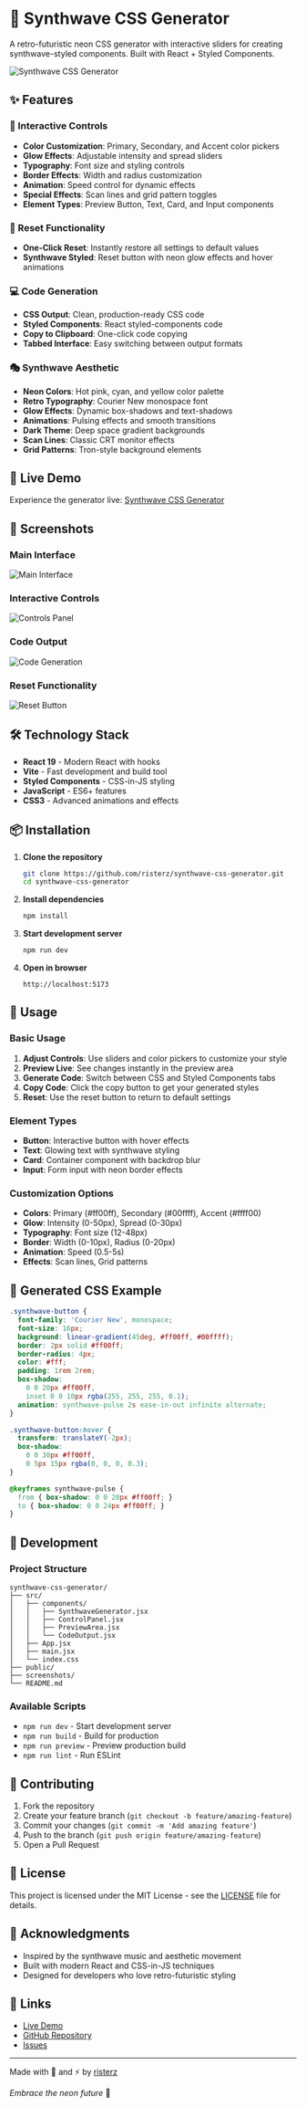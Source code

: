 # 🌅 Synthwave CSS Generator

A retro-futuristic neon CSS generator with interactive sliders for creating synthwave-styled components. Built with React + Styled Components.

![Synthwave CSS Generator](./screenshots/synthwave-app-main.png)

## ✨ Features

### 🎨 Interactive Controls
- **Color Customization**: Primary, Secondary, and Accent color pickers
- **Glow Effects**: Adjustable intensity and spread sliders
- **Typography**: Font size and styling controls
- **Border Effects**: Width and radius customization
- **Animation**: Speed control for dynamic effects
- **Special Effects**: Scan lines and grid pattern toggles
- **Element Types**: Preview Button, Text, Card, and Input components

### 🔄 Reset Functionality
- **One-Click Reset**: Instantly restore all settings to default values
- **Synthwave Styled**: Reset button with neon glow effects and hover animations

### 💻 Code Generation
- **CSS Output**: Clean, production-ready CSS code
- **Styled Components**: React styled-components code
- **Copy to Clipboard**: One-click code copying
- **Tabbed Interface**: Easy switching between output formats

### 🎭 Synthwave Aesthetic
- **Neon Colors**: Hot pink, cyan, and yellow color palette
- **Retro Typography**: Courier New monospace font
- **Glow Effects**: Dynamic box-shadows and text-shadows
- **Animations**: Pulsing effects and smooth transitions
- **Dark Theme**: Deep space gradient backgrounds
- **Scan Lines**: Classic CRT monitor effects
- **Grid Patterns**: Tron-style background elements

## 🚀 Live Demo

Experience the generator live: [Synthwave CSS Generator](https://synthwavecssgen.netlify.app)

## 📸 Screenshots

### Main Interface
![Main Interface](./screenshots/synthwave-app-main.png)

### Interactive Controls
![Controls Panel](./screenshots/synthwave-controls.png)

### Code Output
![Code Generation](./screenshots/synthwave-code-output.png)

### Reset Functionality
![Reset Button](./screenshots/synthwave-reset-button.png)

## 🛠️ Technology Stack

- **React 19** - Modern React with hooks
- **Vite** - Fast development and build tool
- **Styled Components** - CSS-in-JS styling
- **JavaScript** - ES6+ features
- **CSS3** - Advanced animations and effects

## 📦 Installation

1. **Clone the repository**
   ```bash
   git clone https://github.com/risterz/synthwave-css-generator.git
   cd synthwave-css-generator
   ```

2. **Install dependencies**
   ```bash
   npm install
   ```

3. **Start development server**
   ```bash
   npm run dev
   ```

4. **Open in browser**
   ```
   http://localhost:5173
   ```

## 🎯 Usage

### Basic Usage
1. **Adjust Controls**: Use sliders and color pickers to customize your style
2. **Preview Live**: See changes instantly in the preview area
3. **Generate Code**: Switch between CSS and Styled Components tabs
4. **Copy Code**: Click the copy button to get your generated styles
5. **Reset**: Use the reset button to return to default settings

### Element Types
- **Button**: Interactive button with hover effects
- **Text**: Glowing text with synthwave styling
- **Card**: Container component with backdrop blur
- **Input**: Form input with neon border effects

### Customization Options
- **Colors**: Primary (#ff00ff), Secondary (#00ffff), Accent (#ffff00)
- **Glow**: Intensity (0-50px), Spread (0-30px)
- **Typography**: Font size (12-48px)
- **Border**: Width (0-10px), Radius (0-20px)
- **Animation**: Speed (0.5-5s)
- **Effects**: Scan lines, Grid patterns

## 🎨 Generated CSS Example

```css
.synthwave-button {
  font-family: 'Courier New', monospace;
  font-size: 16px;
  background: linear-gradient(45deg, #ff00ff, #00ffff);
  border: 2px solid #ff00ff;
  border-radius: 4px;
  color: #fff;
  padding: 1rem 2rem;
  box-shadow: 
    0 0 20px #ff00ff,
    inset 0 0 10px rgba(255, 255, 255, 0.1);
  animation: synthwave-pulse 2s ease-in-out infinite alternate;
}

.synthwave-button:hover {
  transform: translateY(-2px);
  box-shadow: 
    0 0 30px #ff00ff,
    0 5px 15px rgba(0, 0, 0, 0.3);
}

@keyframes synthwave-pulse {
  from { box-shadow: 0 0 20px #ff00ff; }
  to { box-shadow: 0 0 24px #ff00ff; }
}
```

## 🔧 Development

### Project Structure
```
synthwave-css-generator/
├── src/
│   ├── components/
│   │   ├── SynthwaveGenerator.jsx
│   │   ├── ControlPanel.jsx
│   │   ├── PreviewArea.jsx
│   │   └── CodeOutput.jsx
│   ├── App.jsx
│   ├── main.jsx
│   └── index.css
├── public/
├── screenshots/
└── README.md
```

### Available Scripts
- `npm run dev` - Start development server
- `npm run build` - Build for production
- `npm run preview` - Preview production build
- `npm run lint` - Run ESLint

## 🤝 Contributing

1. Fork the repository
2. Create your feature branch (`git checkout -b feature/amazing-feature`)
3. Commit your changes (`git commit -m 'Add amazing feature'`)
4. Push to the branch (`git push origin feature/amazing-feature`)
5. Open a Pull Request

## 📄 License

This project is licensed under the MIT License - see the [LICENSE](LICENSE) file for details.

## 🙏 Acknowledgments

- Inspired by the synthwave music and aesthetic movement
- Built with modern React and CSS-in-JS techniques
- Designed for developers who love retro-futuristic styling

## 🔗 Links

- [Live Demo](https://synthwavecssgen.netlify.app)
- [GitHub Repository](https://github.com/risterz/synthwave-css-generator)
- [Issues](https://github.com/risterz/synthwave-css-generator/issues)

---

Made with 💜 and ⚡ by [risterz](https://github.com/risterz)

*Embrace the neon future* 🌆